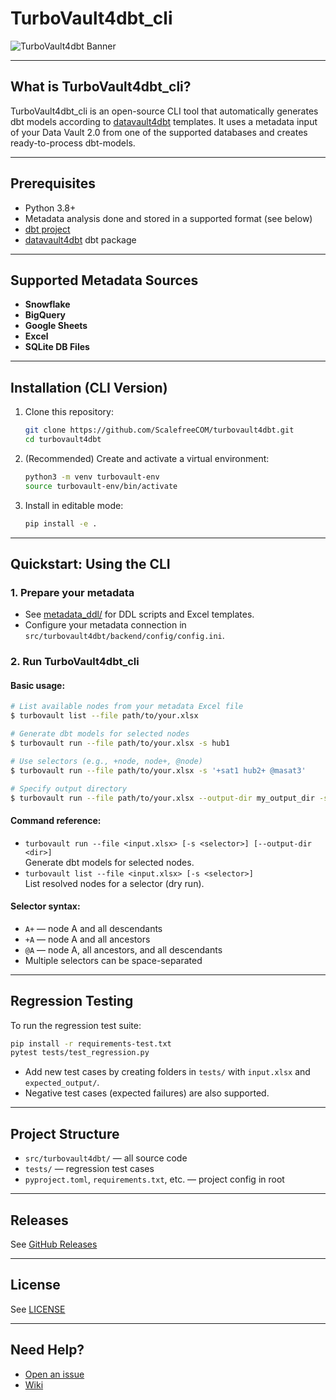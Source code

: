 # TurboVault4dbt_cli

![TurboVault4dbt Banner](https://user-images.githubusercontent.com/81677440/214857459-13fb4674-06e7-40d1-abb6-1b43133f2f8b.png)

---

## What is TurboVault4dbt_cli?
TurboVault4dbt_cli is an open-source CLI tool that automatically generates dbt models according to [datavault4dbt](https://github.com/ScalefreeCOM/datavault4dbt) templates. It uses a metadata input of your Data Vault 2.0 from one of the supported databases and creates ready-to-process dbt-models.

---

## Prerequisites
- Python 3.8+
- Metadata analysis done and stored in a supported format (see below)
- [dbt project](https://docs.getdbt.com/docs/get-started/getting-started-dbt-core)
- [datavault4dbt](https://github.com/ScalefreeCOM/datavault4dbt) dbt package

---

## Supported Metadata Sources
- **Snowflake**
- **BigQuery**
- **Google Sheets**
- **Excel**
- **SQLite DB Files**

---

## Installation (CLI Version)

1. Clone this repository:
   ```sh
   git clone https://github.com/ScalefreeCOM/turbovault4dbt.git
   cd turbovault4dbt
   ```
2. (Recommended) Create and activate a virtual environment:
   ```sh
   python3 -m venv turbovault-env
   source turbovault-env/bin/activate
   ```
3. Install in editable mode:
   ```sh
   pip install -e .
   ```

---

## Quickstart: Using the CLI

### 1. Prepare your metadata
- See [metadata_ddl/](metadata_ddl/) for DDL scripts and Excel templates.
- Configure your metadata connection in `src/turbovault4dbt/backend/config/config.ini`.

### 2. Run TurboVault4dbt_cli

#### Basic usage:
```sh
# List available nodes from your metadata Excel file
$ turbovault list --file path/to/your.xlsx

# Generate dbt models for selected nodes
$ turbovault run --file path/to/your.xlsx -s hub1

# Use selectors (e.g., +node, node+, @node)
$ turbovault run --file path/to/your.xlsx -s '+sat1 hub2+ @masat3'

# Specify output directory
$ turbovault run --file path/to/your.xlsx --output-dir my_output_dir -s hub1
```

#### Command reference:
- `turbovault run --file <input.xlsx> [-s <selector>] [--output-dir <dir>]`  
  Generate dbt models for selected nodes.
- `turbovault list --file <input.xlsx> [-s <selector>]`  
  List resolved nodes for a selector (dry run).

#### Selector syntax:
- `A+` — node A and all descendants
- `+A` — node A and all ancestors
- `@A` — node A, all ancestors, and all descendants
- Multiple selectors can be space-separated

---

## Regression Testing

To run the regression test suite:
```sh
pip install -r requirements-test.txt
pytest tests/test_regression.py
```
- Add new test cases by creating folders in `tests/` with `input.xlsx` and `expected_output/`.
- Negative test cases (expected failures) are also supported.

---

## Project Structure
- `src/turbovault4dbt/` — all source code
- `tests/` — regression test cases
- `pyproject.toml`, `requirements.txt`, etc. — project config in root

---

## Releases
See [GitHub Releases](https://github.com/ScalefreeCOM/turbovault4dbt/releases)

---

## License
See [LICENSE](LICENSE)

---

## Need Help?
- [Open an issue](https://github.com/ScalefreeCOM/turbovault4dbt/issues)
- [Wiki](https://github.com/ScalefreeCOM/turbovault4dbt/wiki)
